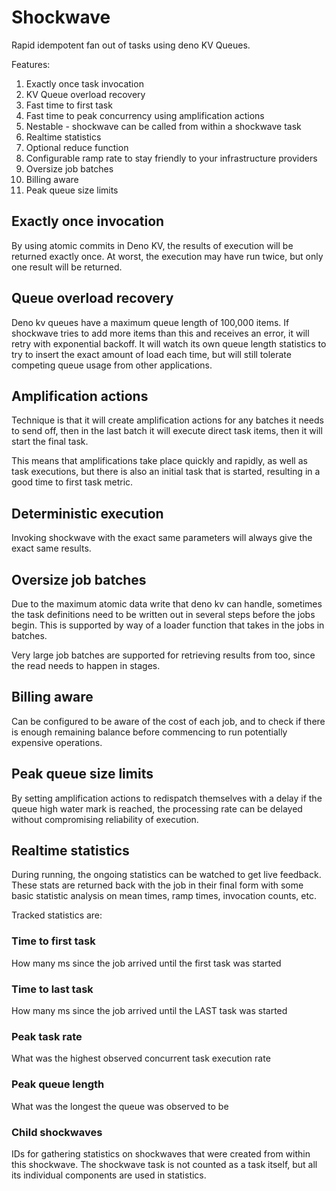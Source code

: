 # Shockwave

Rapid idempotent fan out of tasks using deno KV Queues.

Features:

1. Exactly once task invocation
1. KV Queue overload recovery
1. Fast time to first task
1. Fast time to peak concurrency using amplification actions
1. Nestable - shockwave can be called from within a shockwave task
1. Realtime statistics
1. Optional reduce function
1. Configurable ramp rate to stay friendly to your infrastructure providers
1. Oversize job batches
1. Billing aware
1. Peak queue size limits

## Exactly once invocation

By using atomic commits in Deno KV, the results of execution will be returned
exactly once. At worst, the execution may have run twice, but only one result
will be returned.

## Queue overload recovery

Deno kv queues have a maximum queue length of 100,000 items. If shockwave tries
to add more items than this and receives an error, it will retry with
exponential backoff. It will watch its own queue length statistics to try to
insert the exact amount of load each time, but will still tolerate competing
queue usage from other applications.

## Amplification actions

Technique is that it will create amplification actions for any batches it needs
to send off, then in the last batch it will execute direct task items, then it
will start the final task.

This means that amplifications take place quickly and rapidly, as well as task
executions, but there is also an initial task that is started, resulting in a
good time to first task metric.

## Deterministic execution

Invoking shockwave with the exact same parameters will always give the exact
same results.

## Oversize job batches

Due to the maximum atomic data write that deno kv can handle, sometimes the task
definitions need to be written out in several steps before the jobs begin. This
is supported by way of a loader function that takes in the jobs in batches.

Very large job batches are supported for retrieving results from too, since the
read needs to happen in stages.

## Billing aware

Can be configured to be aware of the cost of each job, and to check if there is
enough remaining balance before commencing to run potentially expensive
operations.

## Peak queue size limits

By setting amplification actions to redispatch themselves with a delay if the
queue high water mark is reached, the processing rate can be delayed without
compromising reliability of execution.

## Realtime statistics

During running, the ongoing statistics can be watched to get live feedback.
These stats are returned back with the job in their final form with some basic
statistic analysis on mean times, ramp times, invocation counts, etc.

Tracked statistics are:

### Time to first task

How many ms since the job arrived until the first task was started

### Time to last task

How many ms since the job arrived until the LAST task was started

### Peak task rate

What was the highest observed concurrent task execution rate

### Peak queue length

What was the longest the queue was observed to be

### Child shockwaves

IDs for gathering statistics on shockwaves that were created from within this
shockwave. The shockwave task is not counted as a task itself, but all its
individual components are used in statistics.
